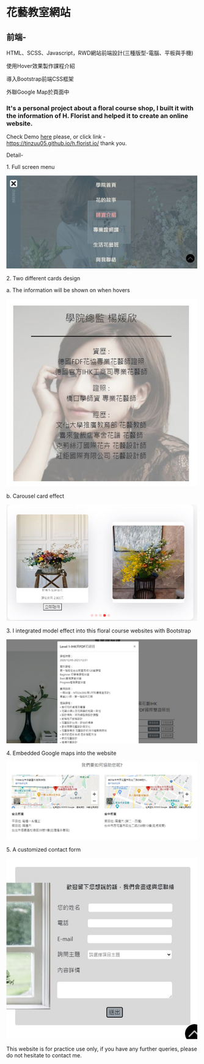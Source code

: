<h1>花藝教室網站</h1>
<h2>前端-</h2>
<p>HTML、SCSS、Javascript，RWD網站前端設計(三種版型-電腦、平板與手機)</p>
<p>使用Hover效果製作課程介紹</p>
<p>導入Bootstrap前端CSS框架</p>
<p>外聯Google Map於頁面中</p>

<h3>It's a personal project about a floral course shop, I built it with the information of H. Florist and helped it to create an online website.</h3>

Check Demo <a href="https://tinzuu05.github.io/h.florist.io/">here</a> please, or click link - https://tinzuu05.github.io/h.florist.io/
thank you.

Detail-

<p>1. Full screen menu</p>
<img src="https://github.com/tinzuu05/h.florist.io/blob/main/readme-images/menu.JPG?raw=true" width="500px">

<p>2. Two different cards design</p>

<p>a. The information will be shown on when hovers</p>
<img src="https://github.com/tinzuu05/h.florist.io/blob/main/readme-images/card.JPG?raw=true" width="500px">

<p>b. Carousel card effect</p>
<img src="https://github.com/tinzuu05/h.florist.io/blob/main/readme-images/carousel%20card.JPG?raw=true" width="500px">

<p>3. I integrated model effect into this floral course websites with Bootstrap</p>
<img src="https://github.com/tinzuu05/h.florist.io/blob/main/readme-images/modal.JPG?raw=true" width="500px">

<p>4. Embedded Google maps into the website</p>
<img src="https://github.com/tinzuu05/h.florist.io/blob/main/readme-images/map.JPG?raw=true" width="500px">

<p>5. A customized contact form</p>
<img src="https://github.com/tinzuu05/h.florist.io/blob/main/readme-images/form.JPG?raw=true" width="500px">

<p>This website is for practice use only, if you have any further queries, please do not hesitate to contact me.</p>
